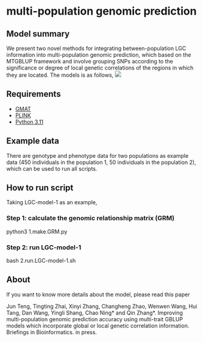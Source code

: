 # multi-population genomic prediction

## Model summary

We present two novel methods for integrating between-population LGC information into multi-population genomic prediction, which based on the MTGBLUP framework and involve grouping SNPs according to the significance or degree of local genetic correlations of the regions in which they are located. The models is as follows,
![](https://github.com/Tengjun0520/multi-population_genomic_prediction/blob/main/model.png)

## Requirements

- [GMAT](https://github.com/chaoning/GMAT)
- [PLINK](https://www.cog-genomics.org/plink/)
- [Python 3.11](https://www.python.org/)

## Example data

There are genotype and phenotype data for two populations as example data (450 individuals in the population 1, 50 individuals in the population 2), which can be used to run all scripts.

## How to run script

Taking LGC-model-1 as an example,

### Step 1: calculate the genomic relationship matrix (GRM)

python3 1.make.GRM.py

### Step 2: run LGC-model-1

bash 2.run.LGC-model-1.sh

## About

If you want to know more details about the model, please read this paper

Jun Teng, Tingting Zhai, Xinyi Zhang, Changheng Zhao, Wenwen Wang, Hui Tang, Dan Wang, Yingli Shang, Chao Ning* and Qin Zhang*. Improving multi-population genomic prediction accuracy using multi-trait GBLUP models which incorporate global or local genetic correlation information. Briefings in Bioinformatics. in press.
